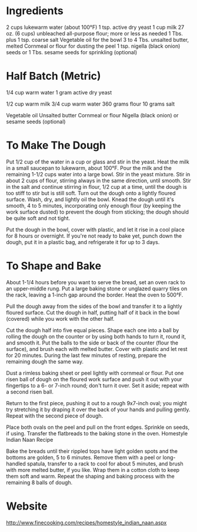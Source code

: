 Ingredients
===========
2 cups lukewarm water (about 100°F)
1 tsp. active dry yeast
1 cup milk
27 oz. (6 cups) unbleached all-purpose flour; more or less as needed
1 Tbs. plus 1 tsp. coarse salt
Vegetable oil for the bowl
3 to 4 Tbs. unsalted butter, melted
Cornmeal or flour for dusting the peel
1 tsp. nigella (black onion) seeds or 1 Tbs. sesame seeds for sprinkling (optional)

Half Batch (Metric)
===================
1/4 cup warm water
1 gram active dry yeast

1/2 cup warm milk
3/4 cup warm water
360 grams flour
10 grams salt

Vegetable oil
Unsalted butter
Cornmeal or flour
Nigella (black onion) or sesame seeds (optional)

To Make The Dough
=================
Put 1/2 cup of the water in a cup or glass and stir in the yeast. Heat the milk
in a small saucepan to lukewarm, about 100°F. Pour the milk and the remaining
1-1/2 cups water into a large bowl. Stir in the yeast mixture. Stir in about 2
cups of flour, stirring always in the same direction, until smooth. Stir in the
salt and continue stirring in flour, 1/2 cup at a time, until the dough is too
stiff to stir but is still soft. Turn out the dough onto a lightly floured
surface. Wash, dry, and lightly oil the bowl. Knead the dough until it's
smooth, 4 to 5 minutes, incorporating only enough flour (by keeping the work
surface dusted) to prevent the dough from sticking; the dough should be quite
soft and not tight.

Put the dough in the bowl, cover with plastic, and let it rise in a cool place
for 8 hours or overnight. If you're not ready to bake yet, punch down the
dough, put it in a plastic bag, and refrigerate it for up to 3 days.

To Shape and Bake
=================
About 1-1/4 hours before you want to serve the bread, set an oven rack to an
upper-middle rung. Put a large baking stone or unglazed quarry tiles on the
rack, leaving a 1-inch gap around the border. Heat the oven to 500°F.

Pull the dough away from the sides of the bowl and transfer it to a lightly
floured surface. Cut the dough in half, putting half of it back in the bowl
(covered) while you work with the other half.

Cut the dough half into five equal pieces. Shape each one into a ball by
rolling the dough on the counter or by using both hands to turn it, round it,
and smooth it. Put the balls to the side or back of the counter (flour the
surface), and brush each with melted butter. Cover with plastic and let rest
for 20 minutes. During the last few minutes of resting, prepare the remaining
dough the same way.

Dust a rimless baking sheet or peel lightly with cornmeal or flour. Put one
risen ball of dough on the floured work surface and push it out with your
fingertips to a 6- or 7-inch round; don't turn it over. Set it aside; repeat
with a second risen ball.

Return to the first piece, pushing it out to a rough 9x7-inch oval; you might
try stretching it by draping it over the back of your hands and pulling
gently. Repeat with the second piece of dough.

Place both ovals on the peel and pull on the front edges. Sprinkle on seeds,
if using. Transfer the flatbreads to the baking stone in the oven.  Homestyle
Indian Naan Recipe

Bake the breads until their rippled tops have light golden spots and the
bottoms are golden, 5 to 6 minutes. Remove them with a peel or long-handled
spatula, transfer to a rack to cool for about 5 minutes, and brush with more
melted butter, if you like. Wrap them in a cotton cloth to keep them soft and
warm. Repeat the shaping and baking process with the remaining 8 balls of
dough.

Website
=======
http://www.finecooking.com/recipes/homestyle_indian_naan.aspx
